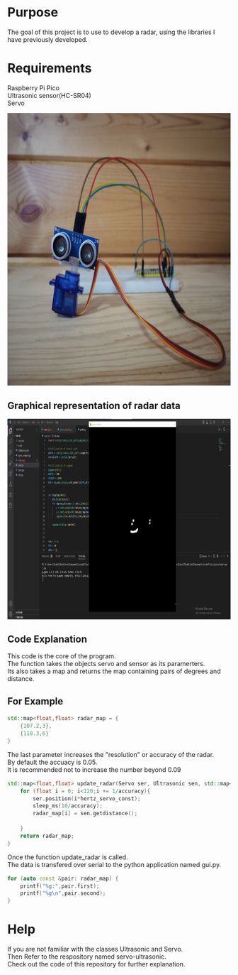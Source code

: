 # Purpose
The goal of this project is to use to develop a radar,
using the libraries I have previously developed.

# Requirements
Raspberry Pi Pico <br/>
Ultrasonic sensor(HC-SR04) <br/>
Servo <br/>

<img src="images/radar_hardware.jpg" width="816" height="614.4"/>

## Graphical representation of radar data

<img src=images/radar.png width="852.5" height="451.6"/>

## Code Explanation
This code is the core of the program. <br/>
The function takes the objects servo and sensor as its paramerters. <br/>
Its also takes a map and returns the map containing pairs of degrees and distance. <br/>

## For Example
```cpp
std::map<float,float> radar_map = {
    {107.2,3},
    {118.3,6}
}
```

The last parameter increases the "resolution" or accuracy of the radar. <br/>
By default the accuacy is 0.05. <br/>
It is recommended not to increase the number beyond 0.09 <br/>

```cpp
std::map<float,float> update_radar(Servo ser, Ultrasonic sen, std::map<float,float> &radar_map, float accuracy = 0.05){
    for (float i = 0; i<120;i += 1/accuracy){
        ser.position(i*hertz_servo_const);
        sleep_ms(10/accuracy);
        radar_map[i] = sen.getdistance();
        
    }
    return radar_map;
}
```

Once the function update_radar is called. <br/>
The data is transfered over serial to the python application named gui.py. <br/>

```cpp
for (auto const &pair: radar_map) {
    printf("%g:",pair.first);
    printf("%g\n",pair.second);
}
```

# Help
If you are not familiar with the classes Ultrasonic and Servo. <br/>
Then Refer to the respository named servo-ultrasonic. <br/>
Check out the code of this repository for further explanation. <br/>